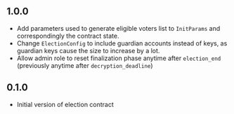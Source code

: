 ## 1.0.0

- Add parameters used to generate eligible voters list to `InitParams` and correspondingly the contract state.
- Change `ElectionConfig` to include guardian accounts instead of keys, as guardian keys cause the size to increase by a lot.
- Allow admin role to reset finalization phase anytime after `election_end` (previously anytime after `decryption_deadline`)

## 0.1.0

- Initial version of election contract
